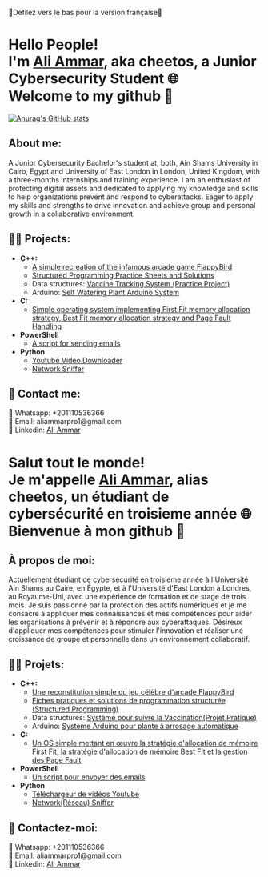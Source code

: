 🚨Défilez vers le bas pour la version française🚨

<h1> Hello People!</br>
I'm <a href="https://www.linkedin.com/in/aliaymanammar03/">Ali Ammar</a>, aka cheetos, a Junior Cybersecurity Student 🌐</br>
Welcome to my github 👋 </h1>

<a align="center">[![Anurag's GitHub stats](https://github-readme-stats.vercel.app/api?username=aliammar01)](https://github.com/anuraghazra/github-readme-stats)</a>

<h2> About me:</h2>
A Junior Cybersecurity Bachelor's student at, both, Ain Shams University in Cairo, Egypt and University of East London in London, United Kingdom, with a three-months internships and training experience. I am an enthusiast of protecting digital assets and dedicated to applying my knowledge and skills to help organizations prevent and respond to cyberattacks.
Eager to apply my skills and strengths to drive innovation and achieve group and personal growth in a collaborative environment.

<h2>👨‍💻 Projects:</h2>

- <b>C++:</b>
  - [A simple recreation of the infamous arcade game FlappyBird](https://github.com/AliAmmar01/FlappyBird-SFML)
  - [Structured Programming Practice Sheets and Solutions](https://github.com/AliAmmar01/Structured-Programming-Sheets)
  - Data structures: [Vaccine Tracking System (Practice Project)](https://github.com/AliAmmar01/Vaccine-Tracking-System)
  - Arduino: [Self Watering Plant Arduino System](https://github.com/AliAmmar01/Arduino-Self-Watering-Plant-System)
- <b>C:</b>
  - [Simple operating system implementing First Fit memory allocation strategy, Best Fit memory allocation strategy and Page Fault Handling](https://github.com/AliAmmar01/FOS)
- <b>PowerShell</b>
  - [A script for sending emails](https://github.com/AliAmmar01/EmailScript)
- <b>Python</b>
  - [Youtube Video Downloader](https://github.com/AliAmmar01/Yt-Vid-Downloader)
  - [Network Sniffer](https://github.com/AliAmmar01/CodeAlpha_Basic_Network_Sniffer)

<h2>💬 Contact me:</h2>
📱 Whatsapp: +201110536366 </br>
📧 Email: aliammarpro1@gmail.com </br>
🔗 Linkedin: <a href="https://www.linkedin.com/in/aliaymanammar03/"> Ali Ammar </a>

<h1> Salut tout le monde! </br>
Je m'appelle <a href="https://www.linkedin.com/in/aliaymanammar03/">Ali Ammar</a>, alias cheetos, un étudiant de cybersécurité en troisieme année 🌐 </br>
Bienvenue à mon github 👋 </h1>

<h2> À propos de moi: </h2>
Actuellement étudiant de cybersécurité en troisieme année à l'Université Ain Shams au Caire, en Égypte, et à l'Université d'East London à Londres, au Royaume-Uni, avec une expérience de formation et de stage de trois mois. Je suis passionné par la protection des actifs numériques et je me consacre à appliquer mes connaissances et mes compétences pour aider les organisations à prévenir et à répondre aux cyberattaques.
Désireux d'appliquer mes compétences pour stimuler l'innovation et réaliser une croissance de groupe et personnelle dans un environnement collaboratif.

<h2>👨‍💻 Projets:</h2>

- <b>C++:</b>
  - [Une reconstitution simple du jeu célèbre d'arcade FlappyBird](https://github.com/AliAmmar01/FlappyBird-SFML)
  - [Fiches pratiques et solutions de programmation structurée (Structured Programming)](https://github.com/AliAmmar01/Structured-Programming-Sheets)
  - Data structures: [Système pour suivre la Vaccination(Projet Pratique)](https://github.com/AliAmmar01/Vaccine-Tracking-System)
  - Arduino: [Système Arduino pour plante à arrosage automatique](https://github.com/AliAmmar01/Arduino-Self-Watering-Plant-System)
- <b>C:</b>
  - [Un OS simple mettant en œuvre la stratégie d'allocation de mémoire First Fit, la stratégie d'allocation de mémoire Best Fit et la gestion des Page Fault](https://github.com/AliAmmar01/FOS)
- <b>PowerShell</b>
  - [Un script pour envoyer des emails](https://github.com/AliAmmar01/EmailScript)
- <b>Python</b>
  - [Téléchargeur de vidéos Youtube](https://github.com/AliAmmar01/Yt-Vid-Downloader)
  - [Network(Réseau) Sniffer](https://github.com/AliAmmar01/CodeAlpha_Basic_Network_Sniffer)
    
<h2>💬 Contactez-moi:</h2>
📱 Whatsapp: +201110536366 </br>
📧 Email: aliammarpro1@gmail.com </br>
🔗 Linkedin: <a href="https://www.linkedin.com/in/aliaymanammar03/"> Ali Ammar </a>
